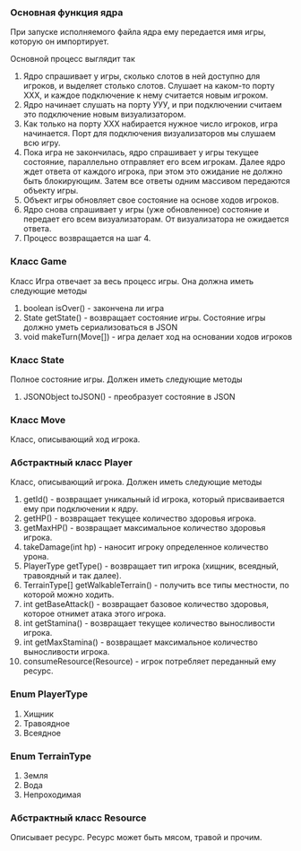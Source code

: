 ### Основная функция ядра

При запуске исполняемого файла ядра ему передается имя игры, которую он импортирует.

Основной процесс выглядит так

1. Ядро спрашивает у игры, сколько слотов в ней доступно для игроков, и выделяет столько слотов. Слушает на каком-то порту ХХХ, и каждое подключение к нему считается новым игроком.
2. Ядро начинает слушать на порту УУУ, и при подключении считаем это подключение новым визуализатором.
3. Как только на порту ХХХ набирается нужное число игроков, игра начинается. Порт для подключения визуализаторов мы слушаем всю игру.
4. Пока игра не закончилась, ядро спрашивает у игры текущее состояние, параллельно отправляет его всем игрокам. Далее ядро ждет ответа от каждого игрока, при этом это ожидание не должно быть блокирующим. Затем все ответы одним массивом передаются объекту игры.
5. Объект игры обновляет свое состояние на основе ходов игроков.
6. Ядро снова спрашивает у игры (уже обновленное) состояние и передает его всем визуализаторам. От визуализатора не ожидается ответа.
7. Процесс возвращается на шаг 4.



### Класс Game

Класс Игра отвечает за весь процесс игры. Она должна иметь следующие методы

1. boolean isOver() - закончена ли игра
2. State getState() - возвращает состояние игры. Состояние игры должно уметь сериализоваться в JSON
3. void makeTurn(Move[]) - игра делает ход на основании ходов игроков

### Класс State

Полное состояние игры. Должен иметь следующие методы

1. JSONObject toJSON() - преобразует состояние в JSON

### Класс Move

Класс, описывающий ход игрока. 

### Абстрактный класс Player

Класс, описывающий игрока. Должен иметь следующие методы

1. getId() - возвращает уникальный id игрока, который присваивается ему при подключении к ядру.
2. getHP() - возвращает текущее количество здоровья игрока.
3. getMaxHP() - возвращает максимальное количество здоровья игрока.
4. takeDamage(int hp) - наносит игроку определенное количество урона.
5. PlayerType getType() - возвращает тип игрока (хищник, всеядный, травоядный и так далее).
6. TerrainType[] getWalkableTerrain() - получить все типы местности, по которой можно ходить.
7. int getBaseAttack() - возвращает базовое количество здоровья, которое отнимет атака этого игрока.
8. int getStamina() - возвращает текущее количество выносливости игрока.
9. int getMaxStamina() - возвращает максимальное количество выносливости игрока.
10. consumeResource(Resource) - игрок потребляет переданный ему ресурс.

### Enum PlayerType

1. Хищник
2. Травоядное
3. Всеядное

### Enum TerrainType

1. Земля
2. Вода
3. Непроходимая

### Абстрактный класс Resource

Описывает ресурс. Ресурс может быть мясом, травой и прочим.

